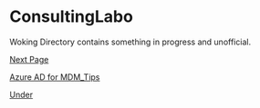 # ConsultingLabo
Woking Directory contains something in progress and unofficial.

[Next Page](AzureADforMDM_Tips.md)

[Azure AD for MDM_Tips](https://github.com/hiroakimurata/ConsultingLabo/blob/master/AzureADforMDM_Tips.md)

[Under](https://github.com/hiroakimurata/ConsultingLabo/blob/master/Under.md)

